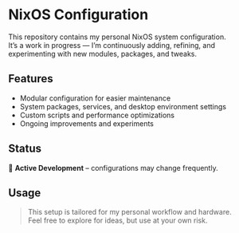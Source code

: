 # NixOS Configuration

This repository contains my personal NixOS system configuration.  
It’s a work in progress — I’m continuously adding, refining, and experimenting with new modules, packages, and tweaks.

## Features

- Modular configuration for easier maintenance
- System packages, services, and desktop environment settings
- Custom scripts and performance optimizations
- Ongoing improvements and experiments

## Status

🚧 **Active Development** – configurations may change frequently.

## Usage

> This setup is tailored for my personal workflow and hardware.  
> Feel free to explore for ideas, but use at your own risk.
